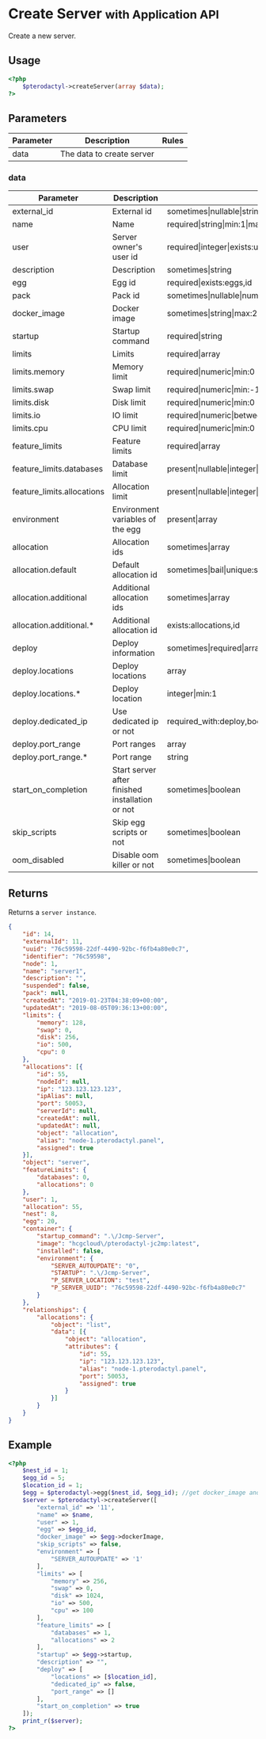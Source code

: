 # Create Server <small>with Application API</small>
Create a new server.

## Usage
``` php
<?php
	$pterodactyl->createServer(array $data);
?>
```

## Parameters

| Parameter | Description | Rules |
| - | - | - |
| data | The data to create server | |
 
### data
| Parameter | Description | Rules |
| - | - | - |
| external_id |  External id | sometimes&#124;nullable&#124;string&#124;between:1,191&#124;unique:servers |
| name |  Name | required&#124;string&#124;min:1&#124;max:255 |
| user | Server owner's user id | required&#124;integer&#124;exists:users,id |
| description |  Description | sometimes&#124;string |
| egg |  Egg id | required&#124;exists:eggs,id |
| pack |  Pack id | sometimes&#124;nullable&#124;numeric&#124;min:0 |
| docker_image |  Docker image | sometimes&#124;string&#124;max:255 |
| startup |  Startup command | required&#124;string |
| limits |  Limits | required&#124;array |
| limits.memory |  Memory limit | required&#124;numeric&#124;min:0 |
| limits.swap |  Swap limit | required&#124;numeric&#124;min:-1 |
| limits.disk |  Disk limit | required&#124;numeric&#124;min:0 |
| limits.io |  IO limit | required&#124;numeric&#124;between:10,1000 |
| limits.cpu |  CPU limit | required&#124;numeric&#124;min:0 |
| feature_limits |  Feature limits | required&#124;array |
| feature_limits.databases |  Database limit | present&#124;nullable&#124;integer&#124;min:0 |
| feature_limits.allocations |  Allocation limit | present&#124;nullable&#124;integer&#124;min:0 |
| environment |  Environment variables of the egg | present&#124;array |
| allocation |  Allocation ids | sometimes&#124;array |
| allocation.default |  Default allocation id | sometimes&#124;bail&#124;unique:servers&#124;exists:allocations,id |
| allocation.additional |  Additional allocation ids | sometimes&#124;array |
| allocation.additional.* |  Additional allocation id | exists:allocations,id |
| deploy |  Deploy information | sometimes&#124;required&#124;array |
| deploy.locations |  Deploy locations | array |
| deploy.locations.* |  Deploy location | integer&#124;min:1 |
| deploy.dedicated_ip |  Use dedicated ip or not | required_with:deploy,boolean |
| deploy.port_range |  Port ranges | array |
| deploy.port_range.* |  Port range | string |
| start_on_completion | Start server after finished installation or not | sometimes&#124;boolean |
| skip_scripts | Skip egg scripts or not | sometimes&#124;boolean |
| oom_disabled | Disable oom killer or not | sometimes&#124;boolean |


## Returns

Returns a `server instance`.

``` json
{
	"id": 14,
	"externalId": 11,
	"uuid": "76c59598-22df-4490-92bc-f6fb4a80e0c7",
	"identifier": "76c59598",
	"node": 1,
	"name": "server1",
	"description": "",
	"suspended": false,
	"pack": null,
	"createdAt": "2019-01-23T04:38:09+00:00",
	"updatedAt": "2019-08-05T09:36:13+00:00",
	"limits": {
		"memory": 128,
		"swap": 0,
		"disk": 256,
		"io": 500,
		"cpu": 0
	},
	"allocations": [{
		"id": 55,
		"nodeId": null,
		"ip": "123.123.123.123",
		"ipAlias": null,
		"port": 50053,
		"serverId": null,
		"createdAt": null,
		"updatedAt": null,
		"object": "allocation",
		"alias": "node-1.pterodactyl.panel",
		"assigned": true
	}],
	"object": "server",
	"featureLimits": {
		"databases": 0,
		"allocations": 0
	},
	"user": 1,
	"allocation": 55,
	"nest": 8,
	"egg": 20,
	"container": {
		"startup_command": ".\/Jcmp-Server",
		"image": "hcgcloud\/pterodactyl-jc2mp:latest",
		"installed": false,
		"environment": {
			"SERVER_AUTOUPDATE": "0",
			"STARTUP": ".\/Jcmp-Server",
			"P_SERVER_LOCATION": "test",
			"P_SERVER_UUID": "76c59598-22df-4490-92bc-f6fb4a80e0c7"
		}
	},
	"relationships": {
		"allocations": {
			"object": "list",
			"data": [{
				"object": "allocation",
				"attributes": {
					"id": 55,
					"ip": "123.123.123.123",
					"alias": "node-1.pterodactyl.panel",
					"port": 50053,
					"assigned": true
				}
			}]
		}
	}
}
```

## Example

``` php
<?php
	$nest_id = 1;
	$egg_id = 5;
	$location_id = 1;
	$egg = $pterodactyl->egg($nest_id, $egg_id); //get docker_image and startup directly from egg
	$server = $pterodactyl->createServer([
		"external_id" => '11',
		"name" => $name,
		"user" => 1,
		"egg" => $egg_id,
		"docker_image" => $egg->dockerImage,
		"skip_scripts" => false,
		"environment" => [
			"SERVER_AUTOUPDATE" => '1'
		],
		"limits" => [
			"memory" => 256,
			"swap" => 0,
			"disk" => 1024,
			"io" => 500,
			"cpu" => 100
		],
		"feature_limits" => [
			"databases" => 1,
			"allocations" => 2
		],
		"startup" => $egg->startup,
		"description" => "",
		"deploy" => [
			"locations" => [$location_id],
			"dedicated_ip" => false,
			"port_range" => []
		],
		"start_on_completion" => true
	]);
	print_r($server);
?>
```
